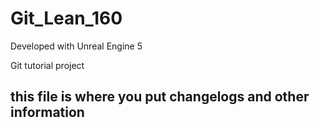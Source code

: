 # Git_Lean_160

Developed with Unreal Engine 5

Git tutorial project

## this file is where you put changelogs and other information